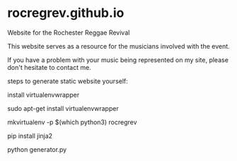 # rocregrev.github.io
Website for the Rochester Reggae Revival

This website serves as a resource for the musicians involved with the event.

If you have a problem with your music being represented on my site, please don't hesitate to contact me.


steps to generate static website yourself:

install virtualenvwrapper

sudo apt-get install virtualenvwrapper

mkvirtualenv -p $(which python3) rocregrev

pip install jinja2

python generator.py
